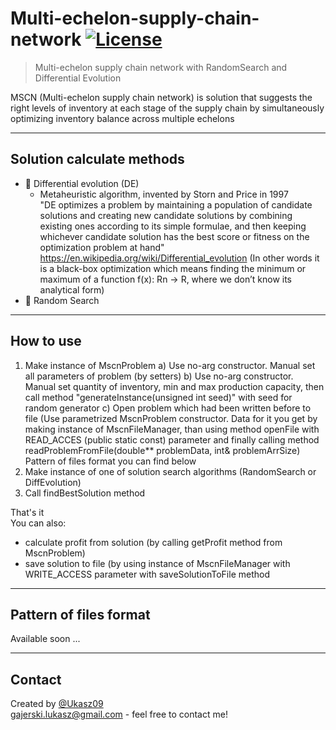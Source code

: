 # Multi-echelon-supply-chain-network [![License](http://img.shields.io/:license-mit-blue.svg?style=flat-square)](https://choosealicense.com/licenses/mit/)
 
 >Multi-echelon supply chain network with RandomSearch and Differential Evolution </br>
 
 MSCN (Multi-echelon supply chain network) is solution that suggests the right levels of inventory at each stage of the supply chain by simultaneously optimizing inventory balance across multiple echelons </br>
 
---
## Solution calculate methods
 - 🔸 Differential evolution (DE) </br>
   - Metaheuristic algorithm, invented by Storn and Price in 1997 </br>
   "DE optimizes a problem by maintaining a population of candidate solutions and creating new candidate solutions by combining existing ones according to its simple formulae, and then keeping whichever candidate solution has the best score or fitness on the optimization problem at hand" https://en.wikipedia.org/wiki/Differential_evolution
   (In other words it is a black-box optimization which means finding the minimum or maximum of a function f(x): Rn → R, where we don’t know its analytical form) </br>
 - 🔸 Random Search </br>
 
 ---
  ## How to use
 1. Make instance of MscnProblem
    a) Use no-arg constructor. Manual set all parameters of problem (by setters)
    b) Use no-arg constructor. Manual set quantity of inventory, min and max production capacity, then call method "generateInstance(unsigned int seed)" with seed for random generator
    c) Open problem which had been written before to file (Use parametrized MscnProblem constructor. Data for it you get by making instance of MscnFileManager, than using method openFile with READ_ACCES (public static const) parameter and finally calling method 	readProblemFromFile(double** problemData, int& problemArrSize)
    </br>
    Pattern of files format you can find below
2. Make instance of one of solution search algorithms (RandomSearch or DiffEvolution)
3. Call findBestSolution method 

That's it</br>
You can also:
- calculate profit from solution (by calling  getProfit method from MscnProblem) 
- save solution to file (by using instance of MscnFileManager with WRITE_ACCESS parameter with saveSolutionToFile method

---
##  Pattern of files format
Available soon ...
 
---
## Contact
Created by [@Ukasz09](https://github.com/Ukasz09) <br/>
gajerski.lukasz@gmail.com - feel free to contact me!
